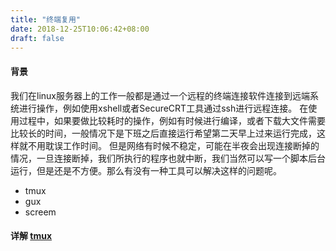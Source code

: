 ```yaml
---
title: "终端复用"
date: 2018-12-25T10:06:42+08:00
draft: false
---
```


#### 背景

我们在linux服务器上的工作一般都是通过一个远程的终端连接软件连接到远端系统进行操作，例如使用xshell或者SecureCRT工具通过ssh进行远程连接。
在使用过程中，如果要做比较耗时的操作，例如有时候进行编译，或者下载大文件需要比较长的时间，一般情况下是下班之后直接运行希望第二天早上过来运行完成，这样就不用耽误工作时间。
但是网络有时候不稳定，可能在半夜会出现连接断掉的情况，一旦连接断掉，我们所执行的程序也就中断，我们当然可以写一个脚本后台运行，但是还是不方便。那么有没有一种工具可以解决这样的问题呢。

- tmux
- gux
- screem


#### 详解 [tmux](https://www.cnblogs.com/wangqiguo/p/8905081.html)



